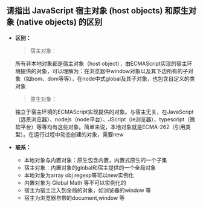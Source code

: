 ## 请指出 JavaScript 宿主对象 (host objects) 和原生对象 (native objects) 的区别

- **区别：**

  >  宿主对象：

  所有非本地对象都是宿主对象（host object），由ECMAScript实现的宿主环境提供的对象，可以理解为：在浏览器中window对象以及其下边所有的子对象（如bom、dom等等），在node中式global及其子对象，也包含自定义的类对象

  > 原生对象：

  独立于宿主环境的ECMAScript实现提供的对象。与宿主无关，在JavaScript（远景浏览器）、nodejs（node平台）、JScript（ie浏览器）、typescript（微软平台）等等均有这些对象。简单来说，本地对象就是ECMA-262（引用类型）。在运行过程中动态创建的对象，需要new

- **联系：**

  - 本地对象与内置对象：原生包含内置，内置式原生的一个子集
  - 宿主对象：内置对象的global和宿主提供的一个全局对象
  - 本地对象为array obj regexp等可以new实例化
  - 内置对象为 Global Math 等不可以实例化的
  - 宿主为宿主注入到全局的对象，如浏览器的window 等
  - 宿主为浏览器自带的document,window 等